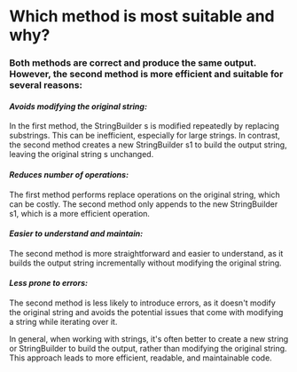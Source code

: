 # Which method is most suitable and why?

### Both methods are correct and produce the same output. However, the second method is more efficient and suitable for several reasons:

#### _Avoids modifying the original string:_
In the first method, the StringBuilder s is modified repeatedly by replacing substrings. This can be inefficient, especially for large strings. In contrast, the second method creates a new StringBuilder s1 to build the output string, leaving the original string s unchanged.

#### _Reduces number of operations:_ 
The first method performs replace operations on the original string, which can be costly. The second method only appends to the new StringBuilder s1, which is a more efficient operation.

#### _Easier to understand and maintain:_ 
The second method is more straightforward and easier to understand, as it builds the output string incrementally without modifying the original string.

#### _Less prone to errors:_ 
The second method is less likely to introduce errors, as it doesn't modify the original string and avoids the potential issues that come with modifying a string while iterating over it.

In general, when working with strings, it's often better to create a new string or StringBuilder to build the output, rather than modifying the original string. This approach leads to more efficient, readable, and maintainable code.

